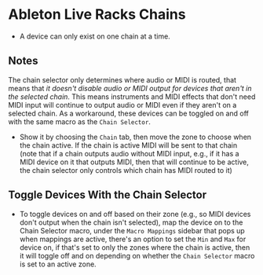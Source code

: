# Ableton Live Racks Chains

- A device can only exist on one chain at a time.

## Notes

The chain selector only determines where audio or MIDI is routed, that means that *it doesn't disable audio or MIDI output for devices that aren't in the selected chain*. This means instruments and MIDI effects that don't need MIDI input will continue to output audio or MIDI even if they aren't on a selected chain. As a workaround, these devices can be toggled on and off with the same macro as the `Chain Selector`.

- Show it by choosing the `Chain` tab, then move the zone to choose when the chain active. If the chain is active MIDI will be sent to that chain (note that if a chain outputs audio without MIDI input, e.g., if it has a MIDI device on it that outputs MIDI, then that will continue to be active, the chain selector only controls which chain has MIDI routed to it)

## Toggle Devices With the Chain Selector

- To toggle devices on and off based on their zone (e.g., so MIDI devices don't output when the chain isn't selected), map the device on to the Chain Selector macro, under the `Macro Mappings` sidebar that pops up when mappings are active, there's an option to set the `Min` and `Max` for device on, if that's set to only the zones where the chain is active, then it will toggle off and on depending on whether the `Chain Selector` macro is set to an active zone.
